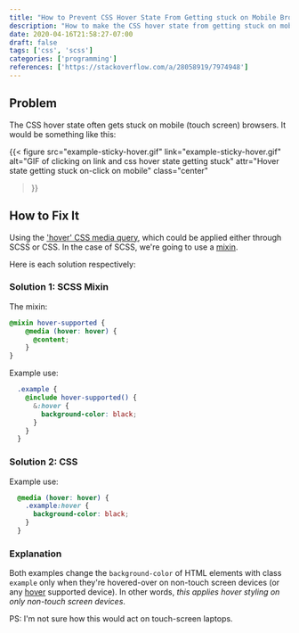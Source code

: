 ```yaml
---
title: "How to Prevent CSS Hover State From Getting stuck on Mobile Browsers"
description: "How to make the CSS hover state from getting stuck on mobile browsers using CSS or SCSS mixins."
date: 2020-04-16T21:58:27-07:00
draft: false
tags: ['css', 'scss']
categories: ['programming']
references: ['https://stackoverflow.com/a/28058919/7974948']
---
```


## Problem

The CSS hover state often gets stuck on mobile (touch screen) browsers. It would be something like this:

{{< figure
src="example-sticky-hover.gif"
link="example-sticky-hover.gif"
alt="GIF of clicking on link and css hover state getting stuck"
attr="Hover state getting stuck on-click on mobile"
class="center"
>}}

## How to Fix It

Using the ['hover' CSS media query](https://developer.mozilla.org/en-US/docs/Web/CSS/@media/hover), which could be applied either through SCSS or CSS. In the case of SCSS, we're going to use a [mixin](https://sass-lang.com/documentation/at-rules/mixin).

Here is each solution respectively:

### Solution 1: SCSS Mixin

The mixin:
```SCSS
@mixin hover-supported {    
    @media (hover: hover) { 
      @content;
    }
}
```


Example use:
```SCSS
  .example {
    @include hover-supported() {
      &:hover {
        background-color: black;
      }
    }
  }
```

### Solution 2: CSS

Example use:
```CSS
  @media (hover: hover) {
    .example:hover {
      background-color: black;
    }
  }
```

### Explanation

Both examples change the `background-color` of HTML elements with class `example` only when they're hovered-over on non-touch screen devices (or any [hover](https://developer.mozilla.org/en-US/docs/Web/CSS/@media/hover) supported device). In other words, *this applies hover styling on only non-touch screen devices*.

PS: I'm not sure how this would act on touch-screen laptops.